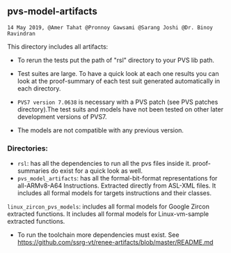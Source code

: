 ## pvs-model-artifacts

`14 May 2019, @Amer Tahat @Pronnoy Gawsami @Sarang Joshi @Dr. Binoy Ravindran`

This directory includes all artifacts:

- To rerun the tests put the path of "rsl" directory to your PVS lib path.
- Test suites are large. To have a quick look at each one results you can look at the proof-summary of each test suit generated automatically in each directory. 

- `PVS7 version 7.0638` is necessary with a PVS patch (see PVS patches directory).The test suits and models have not been tested on other later development versions of PVS7. 
- The models are not compatible with any previous version. 


### Directories:
- `rsl`: has all the dependencies to run all the pvs files inside it. proof-summaries do exist for a quick look as well.
- `pvs_model_artifacts`: has all the formal-bit-format representations for all-ARMv8-A64 Instructions. Extracted directly from ASL-XML files. It includes all formal models for targets instructions and their classes.

`linux_zircon_pvs_models`: includes all formal models for Google Zircon extracted functions. It includes all formal models for Linux-vm-sample extracted functions.  
 

- To run the toolchain more dependencies must exist. See https://github.com/ssrg-vt/renee-artifacts/blob/master/README.md

